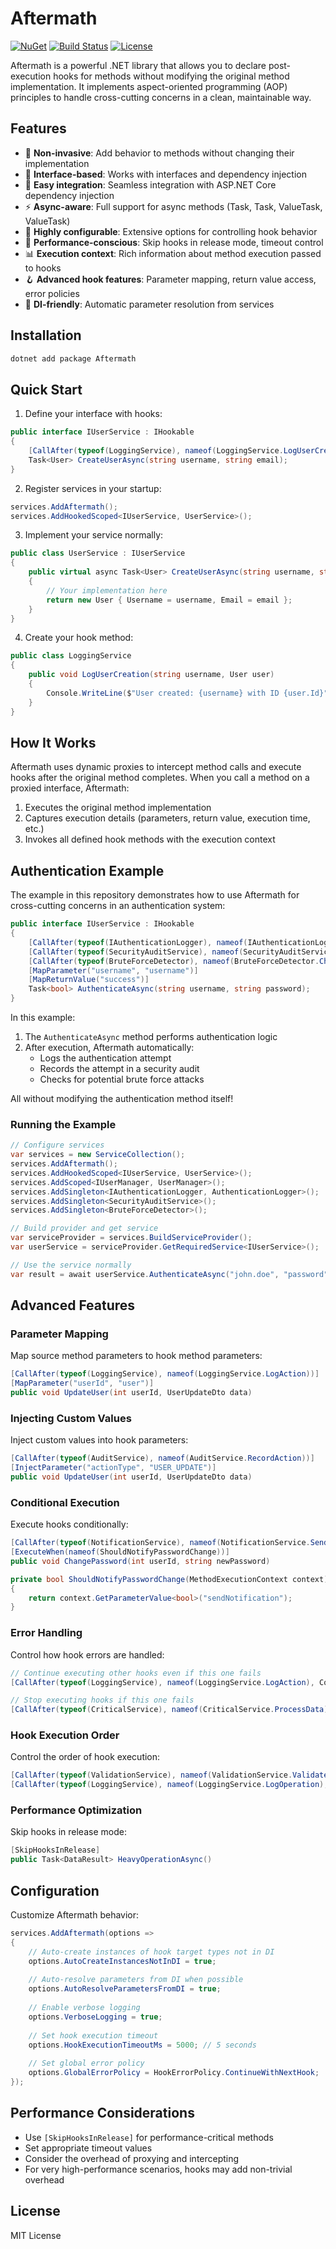 ﻿# Aftermath

[![NuGet](https://img.shields.io/nuget/v/Aftermath.svg)](https://www.nuget.org/packages/Aftermath/)
[![Build Status](https://img.shields.io/github/actions/workflow/status/ShadyNagy/Aftermath/actions/workflows/buid.yml)](https://github.com/ShadyNagy/Aftermath/actions)
[![License](https://img.shields.io/github/license/ShadyNagy/Aftermath)](https://github.com/ShadyNagy/Aftermath/blob/main/LICENSE)

Aftermath is a powerful .NET library that allows you to declare post-execution hooks for methods without modifying the original method implementation. It implements aspect-oriented programming (AOP) principles to handle cross-cutting concerns in a clean, maintainable way.

## Features

- 🔄 **Non-invasive**: Add behavior to methods without changing their implementation
- 🧩 **Interface-based**: Works with interfaces and dependency injection
- 🔌 **Easy integration**: Seamless integration with ASP.NET Core dependency injection
- ⚡ **Async-aware**: Full support for async methods (Task, Task<T>, ValueTask, ValueTask<T>)
- 🔧 **Highly configurable**: Extensive options for controlling hook behavior
- 🚀 **Performance-conscious**: Skip hooks in release mode, timeout control
- 📊 **Execution context**: Rich information about method execution passed to hooks
- 🪝 **Advanced hook features**: Parameter mapping, return value access, error policies
- 💉 **DI-friendly**: Automatic parameter resolution from services

## Installation

```bash
dotnet add package Aftermath
```

## Quick Start

1. Define your interface with hooks:

```csharp
public interface IUserService : IHookable
{
    [CallAfter(typeof(LoggingService), nameof(LoggingService.LogUserCreation))]
    Task<User> CreateUserAsync(string username, string email);
}
```

2. Register services in your startup:

```csharp
services.AddAftermath();
services.AddHookedScoped<IUserService, UserService>();
```

3. Implement your service normally:

```csharp
public class UserService : IUserService
{
    public virtual async Task<User> CreateUserAsync(string username, string email)
    {
        // Your implementation here
        return new User { Username = username, Email = email };
    }
}
```

4. Create your hook method:

```csharp
public class LoggingService
{
    public void LogUserCreation(string username, User user)
    {
        Console.WriteLine($"User created: {username} with ID {user.Id}");
    }
}
```

## How It Works

Aftermath uses dynamic proxies to intercept method calls and execute hooks after the original method completes. When you call a method on a proxied interface, Aftermath:

1. Executes the original method implementation
2. Captures execution details (parameters, return value, execution time, etc.)
3. Invokes all defined hook methods with the execution context

## Authentication Example

The example in this repository demonstrates how to use Aftermath for cross-cutting concerns in an authentication system:

```csharp
public interface IUserService : IHookable
{
    [CallAfter(typeof(IAuthenticationLogger), nameof(IAuthenticationLogger.LogAuthenticationAttemptAsync))]
    [CallAfter(typeof(SecurityAuditService), nameof(SecurityAuditService.RecordAuthenticationAttempt))]
    [CallAfter(typeof(BruteForceDetector), nameof(BruteForceDetector.CheckForBruteForceAttack))]
    [MapParameter("username", "username")]
    [MapReturnValue("success")]
    Task<bool> AuthenticateAsync(string username, string password);
}
```

In this example:

1. The `AuthenticateAsync` method performs authentication logic
2. After execution, Aftermath automatically:
   - Logs the authentication attempt
   - Records the attempt in a security audit
   - Checks for potential brute force attacks

All without modifying the authentication method itself!

### Running the Example

```csharp
// Configure services
var services = new ServiceCollection();
services.AddAftermath();
services.AddHookedScoped<IUserService, UserService>();
services.AddScoped<IUserManager, UserManager>();
services.AddSingleton<IAuthenticationLogger, AuthenticationLogger>();
services.AddSingleton<SecurityAuditService>();
services.AddSingleton<BruteForceDetector>();

// Build provider and get service
var serviceProvider = services.BuildServiceProvider();
var userService = serviceProvider.GetRequiredService<IUserService>();

// Use the service normally
var result = await userService.AuthenticateAsync("john.doe", "password");
```

## Advanced Features

### Parameter Mapping

Map source method parameters to hook method parameters:

```csharp
[CallAfter(typeof(LoggingService), nameof(LoggingService.LogAction))]
[MapParameter("userId", "user")]
public void UpdateUser(int userId, UserUpdateDto data)
```

### Injecting Custom Values

Inject custom values into hook parameters:

```csharp
[CallAfter(typeof(AuditService), nameof(AuditService.RecordAction))]
[InjectParameter("actionType", "USER_UPDATE")]
public void UpdateUser(int userId, UserUpdateDto data)
```

### Conditional Execution

Execute hooks conditionally:

```csharp
[CallAfter(typeof(NotificationService), nameof(NotificationService.SendPasswordChangeEmail))]
[ExecuteWhen(nameof(ShouldNotifyPasswordChange))]
public void ChangePassword(int userId, string newPassword)

private bool ShouldNotifyPasswordChange(MethodExecutionContext context)
{
    return context.GetParameterValue<bool>("sendNotification");
}
```

### Error Handling

Control how hook errors are handled:

```csharp
// Continue executing other hooks even if this one fails
[CallAfter(typeof(LoggingService), nameof(LoggingService.LogAction), ContinueOnError = true)]

// Stop executing hooks if this one fails
[CallAfter(typeof(CriticalService), nameof(CriticalService.ProcessData), ContinueOnError = false)]
```

### Hook Execution Order

Control the order of hook execution:

```csharp
[CallAfter(typeof(ValidationService), nameof(ValidationService.ValidateResult), Order = 1)]
[CallAfter(typeof(LoggingService), nameof(LoggingService.LogOperation), Order = 2)]
```

### Performance Optimization

Skip hooks in release mode:

```csharp
[SkipHooksInRelease]
public Task<DataResult> HeavyOperationAsync()
```

## Configuration

Customize Aftermath behavior:

```csharp
services.AddAftermath(options =>
{
    // Auto-create instances of hook target types not in DI
    options.AutoCreateInstancesNotInDI = true;
    
    // Auto-resolve parameters from DI when possible
    options.AutoResolveParametersFromDI = true;
    
    // Enable verbose logging
    options.VerboseLogging = true;
    
    // Set hook execution timeout
    options.HookExecutionTimeoutMs = 5000; // 5 seconds
    
    // Set global error policy
    options.GlobalErrorPolicy = HookErrorPolicy.ContinueWithNextHook;
});
```

## Performance Considerations

- Use `[SkipHooksInRelease]` for performance-critical methods
- Set appropriate timeout values
- Consider the overhead of proxying and intercepting
- For very high-performance scenarios, hooks may add non-trivial overhead

## License

MIT License
